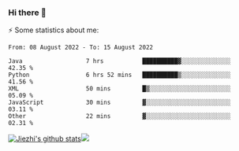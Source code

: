 ### Hi there 👋

⚡ Some statistics about me:


<!--START_SECTION:waka-->

```text
From: 08 August 2022 - To: 15 August 2022

Java                  7 hrs           ██████████▓░░░░░░░░░░░░░░   42.35 %
Python                6 hrs 52 mins   ██████████▒░░░░░░░░░░░░░░   41.56 %
XML                   50 mins         █▒░░░░░░░░░░░░░░░░░░░░░░░   05.09 %
JavaScript            30 mins         ▓░░░░░░░░░░░░░░░░░░░░░░░░   03.11 %
Other                 22 mins         ▓░░░░░░░░░░░░░░░░░░░░░░░░   02.31 %
```

<!--END_SECTION:waka-->





[![Jiezhi's github stats](https://github-readme-stats.vercel.app/api?username=Jiezhi&show_icons=true)](https://github.com/Jiezhi/github-readme-stats)[![](https://stats.justsong.cn/api/leetcode/?username=Jiezhi)](https://leetcode.com/Jiezhi/) 
<!--
[![Top Langs](https://github-readme-stats.vercel.app/api/top-langs/?username=Jiezhi&hide=javascript,html)](https://github.com/Jiezhi/github-readme-stats)

**Jiezhi/Jiezhi** is a ✨ _special_ ✨ repository because its `README.md` (this file) appears on your GitHub profile.

Here are some ideas to get you started:

- 🔭 I’m currently working on ...
- 🌱 I’m currently learning ...
- 👯 I’m looking to collaborate on ...
- 🤔 I’m looking for help with ...
- 💬 Ask me about ...
- 📫 How to reach me: ...
- 😄 Pronouns: ...
- ⚡ Fun fact: ...
-->

